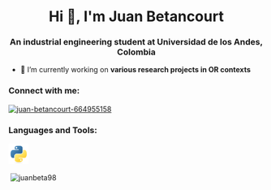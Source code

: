 <h1 align="center">Hi 👋, I'm Juan Betancourt</h1>
<h3 align="center">An industrial engineering student at Universidad de los Andes, Colombia</h3>

- 🔭 I’m currently working on **various research projects in OR contexts**

<h3 align="left">Connect with me:</h3>
<p align="left">
<a href="https://linkedin.com/in/juan-betancourt-664955158" target="blank"><img align="center" src="https://raw.githubusercontent.com/rahuldkjain/github-profile-readme-generator/master/src/images/icons/Social/linked-in-alt.svg" alt="juan-betancourt-664955158" height="30" width="40" /></a>
</p>

<h3 align="left">Languages and Tools:</h3>
<p align="left"> <a href="https://www.python.org" target="_blank" rel="noreferrer"> <img src="https://raw.githubusercontent.com/devicons/devicon/master/icons/python/python-original.svg" alt="python" width="40" height="40"/> </a> </p>

<p>&nbsp;<img align="center" src="https://github-readme-stats.vercel.app/api?username=juanbeta98&show_icons=true&locale=en" alt="juanbeta98" /></p>
